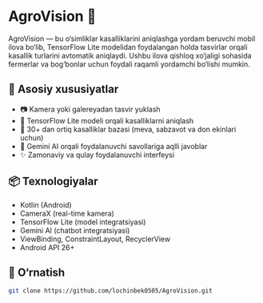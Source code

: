 # AgroVision 🌿

AgroVision — bu o‘simliklar kasalliklarini aniqlashga yordam beruvchi mobil ilova bo‘lib, TensorFlow Lite modelidan foydalangan holda tasvirlar orqali kasallik turlarini avtomatik aniqlaydi. Ushbu ilova qishloq xo‘jaligi sohasida fermerlar va bog‘bonlar uchun foydali raqamli yordamchi bo‘lishi mumkin.

## 📱 Asosiy xususiyatlar

- 📷 Kamera yoki galereyadan tasvir yuklash
- 🤖 TensorFlow Lite modeli orqali kasalliklarni aniqlash
- 🌿 30+ dan ortiq kasalliklar bazasi (meva, sabzavot va don ekinlari uchun)
- 🧠 Gemini AI orqali foydalanuvchi savollariga aqlli javoblar
- ✨ Zamonaviy va qulay foydalanuvchi interfeysi

## 📦 Texnologiyalar

- Kotlin (Android)
- CameraX (real-time kamera)
- TensorFlow Lite (model integratsiyasi)
- Gemini AI (chatbot integratsiyasi)
- ViewBinding, ConstraintLayout, RecyclerView
- Android API 26+

## 🔧 O‘rnatish

```bash
git clone https://github.com/lochinbek0505/AgroVision.git
